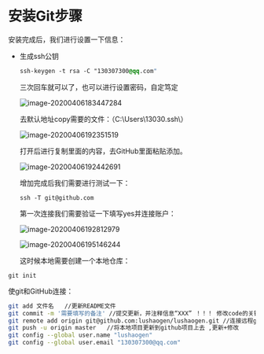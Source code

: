 # 安装Git步骤

安装完成后，我们进行设置一下信息：

- 生成ssh公钥

  ```css
  ssh-keygen -t rsa -C "130307300@qq.com"
  ```

  三次回车就可以了，也可以进行设置密码，自定笃定

  ![image-20200406183447284](https://i.loli.net/2020/04/06/5KZeXj1Th8PzItR.png)

  

  去默认地址copy需要的文件：（C:\Users\13030\.ssh\）
  
  ![image-20200406192351519](https://i.loli.net/2020/04/06/y4eKXNjx3qO5LTr.png)
  
  
  
  打开后进行复制里面的内容，去GitHub里面粘贴添加。
  
  ![image-20200406192442691](https://i.loli.net/2020/04/06/9puRKqJNjPEFabW.png)
  
  
  
  增加完成后我们需要进行测试一下：
  
  ```
  ssh -T git@github.com
  ```
  
  
  
  第一次连接我们需要验证一下填写yes并连接账户：
  
  ![image-20200406192812979](https://i.loli.net/2020/04/06/kMtYwBifxNgHWqp.png)
  
  ![image-20200406195146244](upload/image-20200406195146244.png)
  
  这时候本地需要创建一个本地仓库：

```
git init
```

使git和GitHub连接：

```sh
git add 文件名   //更新README文件
git commit -m '需要填写的备注' //提交更新，并注释信息“XXX” ！！！ 修改code的关键
git remote add origin git@github.com:lushaogen/lushaogen.git //连接远程github项目  
git push -u origin master   //将本地项目更新到github项目上去 ,更新+修改
git config --global user.name "lushaogen"
git config --global user.email "130307300@qq.com"
```
